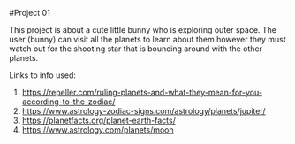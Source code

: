 #Project 01

This project is about a cute little bunny who is exploring outer space. The user (bunny) can visit all the planets to learn about them however they must watch out for the shooting star that is bouncing around with the other planets.

Links to info used:
1. https://repeller.com/ruling-planets-and-what-they-mean-for-you-according-to-the-zodiac/
2. https://www.astrology-zodiac-signs.com/astrology/planets/jupiter/
3. https://planetfacts.org/planet-earth-facts/
4. https://www.astrology.com/planets/moon
